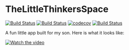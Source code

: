 # TheLittleThinkersSpace

[![Build Status](https://github.com/corneliakelinske/the_little_thinkers_space/workflows/Coveralls/badge.svg)](https://github.com/corneliakelinske/the_little_thinkers_space) 
[![Build Status](https://github.com/corneliakelinske/the_little_thinkers_space/workflows/Credo/badge.svg)](https://github.com/corneliakelinske/the_little_thinkers_space)
[![codecov](https://codecov.io/gh/corneliakelinske/the_little_thinkers_space/branch/main/graph/badge.svg?token=P3O42SF7VJ)](https://codecov.io/gh/corneliakelinske/the_little_thinkers_space)
[![Build Status](https://github.com/corneliakelinske/the_little_thinkers_space/workflows/Dialyzer/badge.svg)](https://github.com/corneliakelinske/the_little_thinkers_space) 

A fun little app built for my son. Here is what it looks like:

[![Watch the video](https://img.youtube.com/JHS-o0Ycy5A)](https://youtube.com/watch?/JHS-o0Ycy5A)

